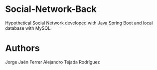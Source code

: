 # Social-Network-Back
Hypothetical Social Network developed with Java Spring Boot and local database with MySQL.

# Authors
Jorge Jaén Ferrer
Alejandro Tejada Rodríguez
